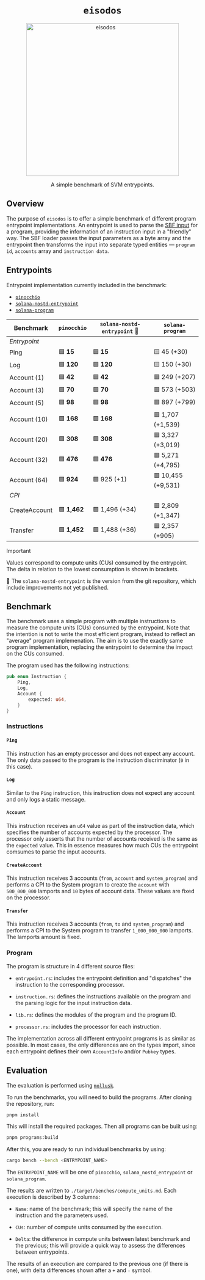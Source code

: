 <h1 align="center">
  <code>eisodos</code>
</h1>
<p align="center">
  <img width="400" alt="eisodos" src="https://github.com/user-attachments/assets/c3799ce0-a432-4898-b98c-869458a06439" />
</p>
<p align="center">
  A simple benchmark of SVM entrypoints.
</p>


## Overview

The purpose of `eisodos` is to offer a simple benchmark of different program entrypoint implementations. An entrypoint is used to parse the [SBF input](https://solana.com/docs/programs/faq#input-parameter-serialization) for a program, providing the information of an instruction input in a "friendly" way. The SBF loader passes the input parameters as a byte array and the entrypoint then transforms the input into separate typed entities &mdash; `program id`, `accounts` array and `instruction data`.

## Entrypoints

Entrypoint implementation currently included in the benchmark:

* [`pinocchio`](https://github.com/febo/pinocchio)
* [`solana-nostd-entrypoint`](https://github.com/cavemanloverboy/solana-nostd-entrypoint)
* [`solana-program`](https://github.com/anza-xyz/agave/tree/master/sdk/program)

| Benchmark              | `pinocchio`    | `solana-nostd-entrypoint` 🚧 | `solana-program`    |
|------------------------|----------------|------------------------------|---------------------|
| *Entrypoint*                                                                                 |
| Ping                   | 🟩 **15**      | 🟩 **15**                     | 🟨 45 (+30)         |
| Log                    | 🟩 **120**     | 🟩 **120**                    | 🟨 150 (+30)        |
| Account (1)            | 🟩 **42**      | 🟩 **42**                     | 🟥 249 (+207)       |
| Account (3)            | 🟩 **70**      | 🟩 **70**                     | 🟥 573 (+503)       |
| Account (5)            | 🟩 **98**      | 🟩 **98**                     | 🟥 897 (+799)       |
| Account (10)           | 🟩 **168**     | 🟩 **168**                    | 🟥 1,707 (+1,539)   | 
| Account (20)           | 🟩 **308**     | 🟩 **308**                    | 🟥 3,327 (+3,019)   |
| Account (32)           | 🟩 **476**     | 🟩 **476**                    | 🟥 5,271 (+4,795)   |
| Account (64)           | 🟩 **924**     | 🟩 925 (+1)                   | 🟥 10,455 (+9,531)  |
| *CPI*                                                                                 |
| CreateAccount          | 🟩 **1,462**   | 🟩 1,496 (+34)                | 🟥 2,809 (+1,347)   |
| Transfer               | 🟩 **1,452**   | 🟩 1,488 (+36)                | 🟥 2,357 (+905)     |

> [!IMPORTANT]
> Values correspond to compute units (CUs) consumed by the entrypoint. The delta in relation to the lowest consumption is shown in brackets.
>
> 🚧 The `solana-nostd-entrypoint` is the version from the git repository, which include improvements not yet published.

## Benchmark

The benchmark uses a simple program with multiple instructions to measure the compute units (CUs) consumed by the entrypoint. Note that the intention is not to write the most efficient program, instead to reflect an "average" program implemenation. The aim is to use the exactly same program implementation, replacing the entrypoint to determine the impact on the CUs consumed.

The program used has the following instructions:
```rust
pub enum Instruction {
    Ping,
    Log,
    Account {
        expected: u64,
    }
}
```

### Instructions

#### `Ping`

This instruction has an empty processor and does not expect any account. The only data passed to the program is the instruction discriminator (`0` in this case).

#### `Log`

Similar to the `Ping` instruction, this instruction does not expect any account and only logs a static message.

#### `Account`

This instruction receives an `u64` value as part of the instruction data, which specifies the number of accounts expected by the processor. The processor only asserts that the number of accounts received is the same as the `expected` value. This in essence measures how much CUs the entrypoint comsumes to parse the input accounts.

#### `CreateAccount`

This instruction receives 3 accounts (`from`, `account` and `system_program`) and performs a CPI to the System program to create the `account` with `500_000_000` lamports and `10` bytes of account data. These values are fixed on the processor.

#### `Transfer`

This instruction receives 3 accounts (`from`, `to` and `system_program`) and performs a CPI to the System program to transfer `1_000_000_000` lamports. The lamports amount is fixed.

### Program

The program is structure in 4 different source files:

* `entrypoint.rs`: includes the entrypoint definition and "dispatches" the instruction to the corresponding processor.

* `instruction.rs`: defines the instructions available on the program and the parsing logic for the input instruction data.

* `lib.rs`: defines the modules of the program and the program ID.

* `processor.rs`: includes the processor for each instruction.

The implementation across all different entrypoint programs is as similar as possible. In most cases, the only differences are on the types import, since each entrypoint defines their own `AccountInfo` and/or `Pubkey` types.

## Evaluation

The evaluation is performed using [`mollusk`](https://github.com/buffalojoec/mollusk).

To run the benchmarks, you will need to build the programs. After cloning the repository, run:

```bash
pnpm install
```

This will install the required packages. Then all programs can be buiit using:

```bash
pnpm programs:build
```

After this, you are ready to run individual benchmarks by using:

```bash
cargo bench --bench <ENTRYPOINT_NAME>
```

The `ENTRYPOINT_NAME` will be one of `pinocchio`, `solana_nostd_entrypoint` or `solana_program`.

The results are written to `./target/benches/compute_units.md`. Each execution is described by 3 columns:

* `Name`: name of the benchmark; this will specify the name of the instruction and the parameters used.

* `CUs`: number of compute units consumed by the execution.

* `Delta`: the difference in compute units between latest benchmark and the previous; this will provide a quick way to assess the differences between entrypoints.

The results of an execution are compared to the previous one (if there is one), with delta differences shown after a `+` and `-` symbol.
